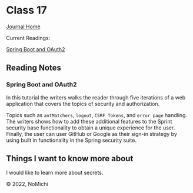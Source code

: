 # Class 17

[Journal Home](README.md)

Current Readings:

[Spring Boot and OAuth2](https://spring.io/guides/tutorials/spring-boot-oauth2/)

## Reading Notes

### Spring Boot and OAuth2

In this tutorial the writers walks the reader through five iterations of a web application that covers the topics of security and authorization.

Topics such as `antMatchers`, `logout`, `CSRF Tokens`, and `error page` handling. The writers shows how to add these additional features to the Sprint security base functionality to obtain a unique experience for the user. Finally, the user can user GitHub or Google as their sign-in strategy by using built in functionality in the Spring security suite.

## Things I want to know more about

I would like to learn more about secrets.

&copy; 2022, NoMichi
